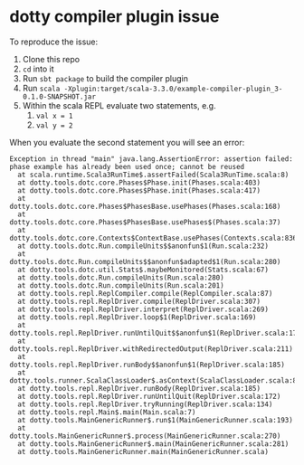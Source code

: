 # dotty compiler plugin issue

To reproduce the issue:

1. Clone this repo
2. `cd` into it
3. Run `sbt package` to build the compiler plugin
4. Run `scala -Xplugin:target/scala-3.3.0/example-compiler-plugin_3-0.1.0-SNAPSHOT.jar`
5. Within the scala REPL evaluate two statements, e.g.
    1. `val x = 1`
    2. `val y = 2`

When you evaluate the second statement you will see an error:

```
Exception in thread "main" java.lang.AssertionError: assertion failed: phase example has already been used once; cannot be reused
  at scala.runtime.Scala3RunTime$.assertFailed(Scala3RunTime.scala:8)
  at dotty.tools.dotc.core.Phases$Phase.init(Phases.scala:403)
  at dotty.tools.dotc.core.Phases$Phase.init(Phases.scala:417)
  at dotty.tools.dotc.core.Phases$PhasesBase.usePhases(Phases.scala:168)
  at dotty.tools.dotc.core.Phases$PhasesBase.usePhases$(Phases.scala:37)
  at dotty.tools.dotc.core.Contexts$ContextBase.usePhases(Contexts.scala:836)
  at dotty.tools.dotc.Run.compileUnits$$anonfun$1(Run.scala:232)
  at dotty.tools.dotc.Run.compileUnits$$anonfun$adapted$1(Run.scala:280)
  at dotty.tools.dotc.util.Stats$.maybeMonitored(Stats.scala:67)
  at dotty.tools.dotc.Run.compileUnits(Run.scala:280)
  at dotty.tools.dotc.Run.compileUnits(Run.scala:201)
  at dotty.tools.repl.ReplCompiler.compile(ReplCompiler.scala:87)
  at dotty.tools.repl.ReplDriver.compile(ReplDriver.scala:307)
  at dotty.tools.repl.ReplDriver.interpret(ReplDriver.scala:269)
  at dotty.tools.repl.ReplDriver.loop$1(ReplDriver.scala:169)
  at dotty.tools.repl.ReplDriver.runUntilQuit$$anonfun$1(ReplDriver.scala:172)
  at dotty.tools.repl.ReplDriver.withRedirectedOutput(ReplDriver.scala:211)
  at dotty.tools.repl.ReplDriver.runBody$$anonfun$1(ReplDriver.scala:185)
  at dotty.tools.runner.ScalaClassLoader$.asContext(ScalaClassLoader.scala:80)
  at dotty.tools.repl.ReplDriver.runBody(ReplDriver.scala:185)
  at dotty.tools.repl.ReplDriver.runUntilQuit(ReplDriver.scala:172)
  at dotty.tools.repl.ReplDriver.tryRunning(ReplDriver.scala:134)
  at dotty.tools.repl.Main$.main(Main.scala:7)
  at dotty.tools.MainGenericRunner$.run$1(MainGenericRunner.scala:193)
  at dotty.tools.MainGenericRunner$.process(MainGenericRunner.scala:270)
  at dotty.tools.MainGenericRunner$.main(MainGenericRunner.scala:281)
  at dotty.tools.MainGenericRunner.main(MainGenericRunner.scala)
```
